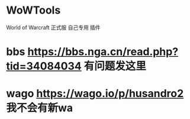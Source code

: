 # WoWTools
World of Warcraft 正式服 自己专用 插件

# bbs https://bbs.nga.cn/read.php?tid=34084034 有问题发这里
 
# wago https://wago.io/p/husandro2 我不会有新wa
